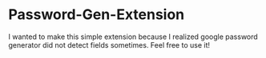 # Password-Gen-Extension
I wanted to make this simple extension because I realized google password generator did not detect fields sometimes. Feel free to use it!
